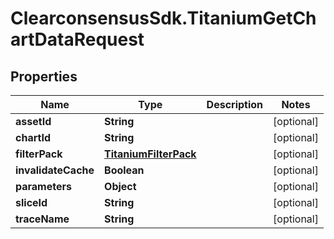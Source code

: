 # ClearconsensusSdk.TitaniumGetChartDataRequest

## Properties

Name | Type | Description | Notes
------------ | ------------- | ------------- | -------------
**assetId** | **String** |  | [optional] 
**chartId** | **String** |  | [optional] 
**filterPack** | [**TitaniumFilterPack**](TitaniumFilterPack.md) |  | [optional] 
**invalidateCache** | **Boolean** |  | [optional] 
**parameters** | **Object** |  | [optional] 
**sliceId** | **String** |  | [optional] 
**traceName** | **String** |  | [optional] 


